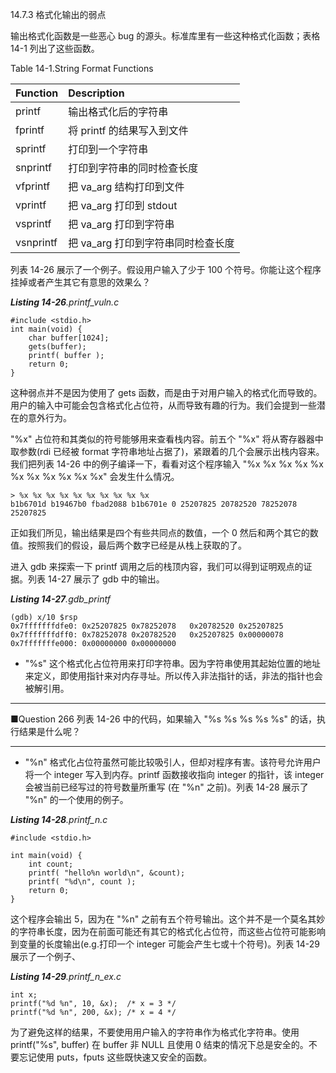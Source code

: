 14.7.3 格式化输出的弱点

输出格式化函数是一些恶心 bug 的源头。标准库里有一些这种格式化函数；表格 14-1 列出了这些函数。

Table 14-1.String Format Functions

| Function | Description |
| :--- | :--- |
| printf | 输出格式化后的字符串 |
| fprintf | 将 printf 的结果写入到文件 |
| sprintf | 打印到一个字符串 |
| snprintf | 打印到字符串的同时检查长度 |
| vfprintf | 把 va\_arg 结构打印到文件 |
| vprintf | 把 va\_arg 打印到 stdout |
| vsprintf | 把 va\_arg 打印到字符串 |
| vsnprintf | 把 va\_arg 打印到字符串同时检查长度 |

列表 14-26 展示了一个例子。假设用户输入了少于 100 个符号。你能让这个程序挂掉或者产生其它有意思的效果么？

_**Listing 14-26**.printf\_vuln.c_

```
#include <stdio.h>
int main(void) {
    char buffer[1024];
    gets(buffer);
    printf( buffer );
    return 0;
}
```

这种弱点并不是因为使用了 gets 函数，而是由于对用户输入的格式化而导致的。用户的输入中可能会包含格式化占位符，从而导致有趣的行为。我们会提到一些潜在的意外行为。

"%x" 占位符和其类似的符号能够用来查看栈内容。前五个 "%x" 将从寄存器器中取参数\(rdi 已经被 format 字符串地址占据了\)，紧跟着的几个会展示出栈内容来。我们把列表 14-26 中的例子编译一下，看看对这个程序输入 "%x %x %x %x %x %x %x %x %x %x %x" 会发生什么情况。

```
> %x %x %x %x %x %x %x %x %x %x
b1b6701d b19467b0 fbad2088 b1b6701e 0 25207825 20782520 78252078 25207825
```

正如我们所见，输出结果是四个有些共同点的数值，一个 0 然后和两个其它的数值。按照我们的假设，最后两个数字已经是从栈上获取的了。

进入 gdb 来探索一下 printf 调用之后的栈顶内容，我们可以得到证明观点的证据。列表 14-27 展示了 gdb 中的输出。

_**Listing 14-27**.gdb\_printf_

```
(gdb) x/10 $rsp
0x7fffffffdfe0: 0x25207825 0x78252078   0x20782520 0x25207825
0x7fffffffdff0: 0x78252078 0x20782520   0x25207825 0x00000078
0x7fffffffe000: 0x00000000 0x00000000
```

* "%s" 这个格式化占位符用来打印字符串。因为字符串使用其起始位置的地址来定义，即使用指针来对内存寻址。所以传入非法指针的话，非法的指针也会被解引用。

---

■Question 266 列表 14-26 中的代码，如果输入 "%s %s %s %s %s" 的话，执行结果是什么呢？ 

---

* "%n" 格式化占位符虽然可能比较吸引人，但却对程序有害。该符号允许用户将一个 integer 写入到内存。printf 函数接收指向 integer 的指针，该 integer 会被当前已经写过的符号数量所重写 \(在 "%n" 之前\)。列表 14-28 展示了 "%n" 的一个使用的例子。

_**Listing 14-28**.printf\_n.c_

```
#include <stdio.h>

int main(void) {
    int count;
    printf( "hello%n world\n", &count);
    printf( "%d\n", count );
    return 0;
}
```

这个程序会输出 5，因为在 "%n" 之前有五个符号输出。这个并不是一个莫名其妙的字符串长度，因为在前面可能还有其它的格式化占位符，而这些占位符可能影响到变量的长度输出\(e.g.打印一个 integer 可能会产生七或十个符号\)。列表 14-29 展示了一个例子、

_**Listing 14-29**.printf\_n\_ex.c_

```
int x;
printf("%d %n", 10, &x);  /* x = 3 */
printf("%d %n", 200, &x); /* x = 4 */
```

为了避免这样的结果，不要使用用户输入的字符串作为格式化字符串。使用 printf\("%s", buffer\) 在 buffer 非 NULL 且使用 0 结束的情况下总是安全的。不要忘记使用 puts，fputs 这些既快速又安全的函数。

